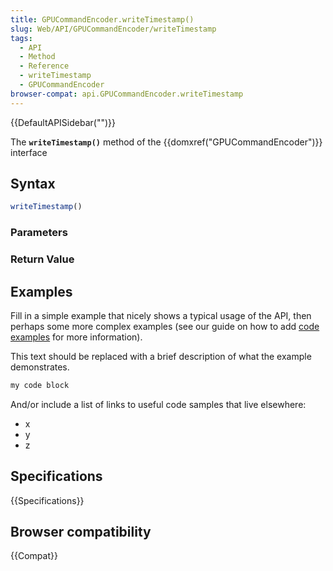 ```yaml
---
title: GPUCommandEncoder.writeTimestamp()
slug: Web/API/GPUCommandEncoder/writeTimestamp
tags:
  - API
  - Method
  - Reference
  - writeTimestamp
  - GPUCommandEncoder
browser-compat: api.GPUCommandEncoder.writeTimestamp
---
```

{{DefaultAPISidebar("")}}

The **`writeTimestamp()`** method of the {{domxref("GPUCommandEncoder")}} interface 

## Syntax

```js
writeTimestamp()
```

### Parameters



### Return Value



## Examples

Fill in a simple example that nicely shows a typical usage of the API, then perhaps some more complex examples (see our guide on how to add [code examples](/en-US/docs/MDN/Contribute/Structures/Code_examples) for more information).

This text should be replaced with a brief description of what the example demonstrates.

```js
my code block
```

And/or include a list of links to useful code samples that live elsewhere:

*   x
*   y
*   z

## Specifications

{{Specifications}}

## Browser compatibility

{{Compat}}

